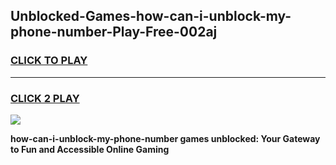 
## Unblocked-Games-how-can-i-unblock-my-phone-number-Play-Free-002aj
<h3>
<a href="https://premium76.site?title=how-can-i-unblock-my-phone-number&ref=20M">CLICK TO PLAY</a></h3>
<hr>

<h3>
<a href="https://premium76.site?title=how-can-i-unblock-my-phone-number&ref=20M">CLICK 2 PLAY</a>
  
</h3>

<a href="https://premium76.site?title=how-can-i-unblock-my-phone-number&ref=19M"><img src="https://clearcache.store/games.png"></a>


**how-can-i-unblock-my-phone-number games unblocked: Your Gateway to Fun and Accessible Online Gaming**

